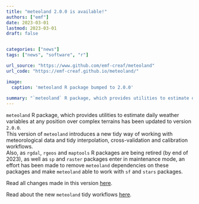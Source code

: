 ```yaml
---
title: "meteoland 2.0.0 is available!"
authors: ["emf"]
date: 2023-03-01
lastmod: 2023-03-01
draft: false


categories: ["news"]
tags: ["news", "software", "r"]

url_source: "https://www.github.com/emf-creaf/meteoland"
url_code: "https://emf-creaf.github.io/meteoland/"

image:
  caption: 'meteoland R package bumped to 2.0.0'
  
summary: "`meteoland` R package, which provides utilities to estimate daily weather variables at any position over complex terrains has been updated to version `2.0.0`"  
---
```


`meteoland` R package, which provides utilities to estimate daily weather variables at any position over complex terrains has been
updated to version `2.0.0`.  
This version of `meteoland` introduces a new tidy way of working with meteorological data and tidy interpolation, cross-validation
and calibration workflows.  
Also, as `rgdal`, `rgeos` and `maptools` R packages are being retired (by end of 2023), as well as `sp` and `raster` packages enter
in maintenance mode, an effort has been made to remove `meteoland` dependencies on these packages and make `meteoland` able to work
with `sf` and `stars` packages.

Read all changes made in this version [here](https://emf-creaf.github.io/meteoland/news/index.html).

Read about the new `meteoland` tidy workflows [here](https://emf-creaf.github.io/meteoland/articles/tidy-meteoland.html).